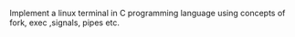Implement a linux terminal in C programming language using concepts of fork, exec
,signals, pipes etc.

